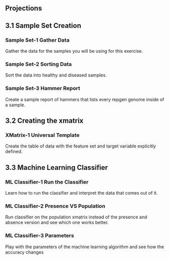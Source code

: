 ## Projections

## 3.1 Sample Set Creation 

### Sample Set-1 Gather Data
Gather the data for the samples you will be using for this exercise.

### Sample Set-2 Sorting Data
Sort the data into healthy and diseased samples.

### Sample Set-3 Hammer Report
Create a sample report of hammers that lists every repgen genome inside of a sample.
    
## 3.2 Creating the xmatrix   

### XMatrix-1 Universal Template
Create the table of data with the feature set and target variable explicitly defined.

## 3.3 Machine Learning Classifier

### ML Classifier-1 Run the Classifier
Learn how to run the classifier and interpret the data that comes out of it.

### ML Classifier-2 Presence VS Population
Run classifier on the population xmatrix instead of the presence and absence version and see which one works better.

### ML Classifier-3 Parameters
Play with the parameters of the machine learning algorithm and see how the accuracy changes
